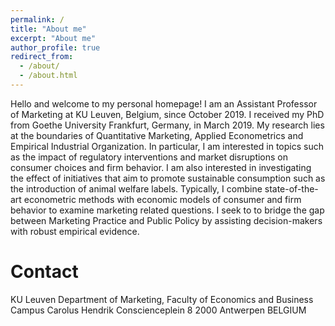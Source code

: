 ```yaml
---
permalink: /
title: "About me"
excerpt: "About me"
author_profile: true
redirect_from: 
  - /about/
  - /about.html
---
```


Hello and welcome to my personal homepage! I am an Assistant Professor of Marketing at KU Leuven, Belgium, since October 2019. I received my PhD from Goethe University Frankfurt, Germany, in March 2019. My research lies at the boundaries of Quantitative Marketing, Applied Econometrics and Empirical Industrial Organization.  In particular, I am interested in topics such as the impact of regulatory interventions and market disruptions on consumer choices and firm behavior. I am also interested in investigating the effect of initiatives that aim to promote sustainable consumption such as the introduction of animal welfare labels. Typically, I combine state-of-the-art econometric methods with economic models of consumer and firm behavior to examine marketing related questions.  I seek to to bridge the gap between Marketing Practice and Public Policy by assisting decision-makers with robust empirical evidence.




Contact
======

KU Leuven
Department of Marketing, Faculty of Economics and Business
Campus Carolus
Hendrik Conscienceplein 8 
2000 Antwerpen
BELGIUM


